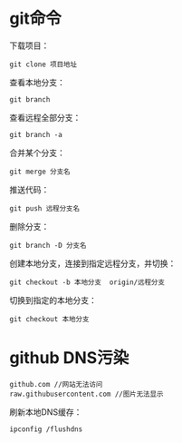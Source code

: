# git命令

下载项目：

```
git clone 项目地址
```

查看本地分支：

```
git branch
```

查看远程全部分支：

```
git branch -a 
```

合并某个分支：

```
git merge 分支名
```

推送代码：

```
git push 远程分支名
```

删除分支：

```
git branch -D 分支名
```

创建本地分支，连接到指定远程分支，并切换：

```
git checkout -b 本地分支  origin/远程分支
```

切换到指定的本地分支：

```
git checkout 本地分支
```



# github DNS污染

```
github.com //网站无法访问
raw.githubusercontent.com //图片无法显示
```

刷新本地DNS缓存：

```
ipconfig /flushdns
```

